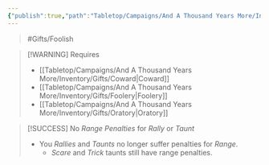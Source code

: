 ```yaml
---
{"publish":true,"path":"Tabletop/Campaigns/And A Thousand Years More/Inventory/Gifts/Blatant Fool.md","permalink":"/tabletop/campaigns/and-a-thousand-years-more/inventory/gifts/blatant-fool/","title":"Blatant Fool"}
---
```



> #Gifts/Foolish

> [!WARNING] Requires
> - [[Tabletop/Campaigns/And A Thousand Years More/Inventory/Gifts/Coward\|Coward]]
> - [[Tabletop/Campaigns/And A Thousand Years More/Inventory/Gifts/Foolery\|Foolery]]
> - [[Tabletop/Campaigns/And A Thousand Years More/Inventory/Gifts/Oratory\|Oratory]]

> [!SUCCESS] No *Range Penalties* for *Rally* or *Taunt*
> - You *Rallies* and *Taunts* no longer suffer penalties for *Range*.
> 	- *Scare* and *Trick* taunts still have range penalties.
